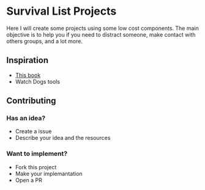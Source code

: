 # Survival List Projects

Here I will create some projects using some low cost components. The main objective is to help you if you need to distract someone, make contact with others groups, and a lot more.

## Inspiration

- [This book](https://www.nostarch.com/zombies)
- Watch Dogs tools

## Contributing

### Has an idea?
- Create a issue
- Describe your idea and the resources

### Want to implement?
- Fork this project
- Make your implemantation
- Open a PR